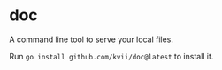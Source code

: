 # doc

A command line tool to serve your local files.

Run `go install github.com/kvii/doc@latest` to install it.